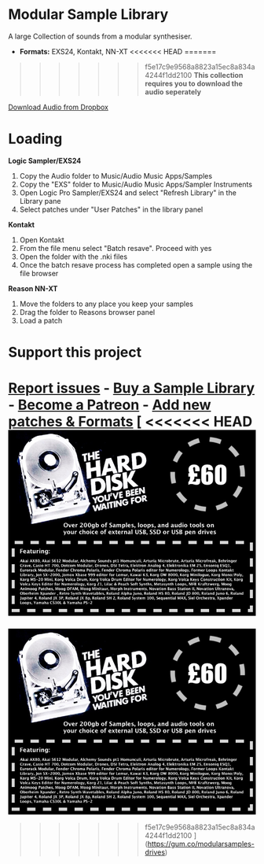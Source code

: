 # Modular Sample Library

A large Collection of sounds from a modular synthesiser.


-   **Formats:** EXS24, Kontakt, NN-XT
<<<<<<< HEAD
=======

>>>>>>> f5e17c9e9568a8823a15ec8a834a4244f1dd2100
**This collection requires you to download the audio seperately**

[Download Audio from Dropbox](https://www.dropbox.com/sh/dmqladrqlpn6i1h/AAC9Z34_RwkiEwVETX1HpDs0a?dl=0)

# Loading

**Logic Sampler/EXS24**

1. Copy the Audio folder to Music/Audio Music Apps/Samples
2. Copy the "EXS" folder to Music/Audio Music Apps/Sampler Instruments
3. Open Logic Pro Sampler/EXS24 and select "Refresh Library" in the Library pane
4. Select patches under "User Patches" in the library panel 

****Kontakt****

1.  Open Kontakt
2. From the file menu select "Batch resave". Proceed with yes
3. Open the folder with the .nki files
4. Once the batch resave process has completed open a sample using the file browser

**Reason NN-XT**

1. Move the folders to any place you keep your samples
2. Drag the folder to Reasons browser panel
3. Load a patch

# Support this project

[Report issues](/issues) - [Buy a Sample Library](https://gumroad.com/modularsamples) - [Become a Patreon](https://www.patreon.com/modularsamples) - [Add new patches & Formats](/pulls)
[
<<<<<<< HEAD
![Sample library disks](https://github.com/publicsamples/Public-Samples/raw/master/images/drives2.jpg?raw=true)
=======
![enter image description here](https://github.com/publicsamples/Public-Samples/raw/master/images/drives2.jpg?raw=true)
>>>>>>> f5e17c9e9568a8823a15ec8a834a4244f1dd2100
](https://gum.co/modularsamples-drives)
